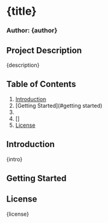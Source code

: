 # {title}
### Author: {author}
## Project Description
{description}
## Table of Contents
1. [Introduction](#introduction)
2. [Getting Started](#getting started)
3. [](#)
4. []
5. [License](#license)



## Introduction
{intro}
## Getting Started
## License
{license}